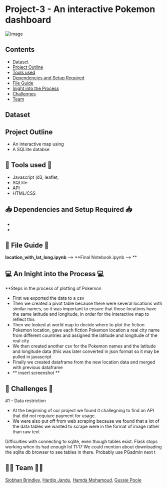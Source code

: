 # Project-3 - An interactive Pokemon dashboard

![image](https://user-images.githubusercontent.com/115706722/219479357-49d4c9a6-e6a2-4135-aa6f-64a103782955.jpeg)


## Contents

* [Dataset](#dataset-header)
* [Project Outline](#project-header)
* [Tools used](#reports-header)
* [Dependencies and Setup Required](#dependencies-header)
* [File Guide](#file-header)
* [Inight into the Process](#process-header)
* [Challenges](#challenge-header)
* [Team](#team-header)



## <a id="dataset-header"></a>Dataset

## <a id="project-header"></a>Project Outline
  * An interactive map using 
  * A SQLlite databse

 ## :wrench: <a id="reports-header"></a>Tools used :wrench:
  * Javascript (d3, leaflet,
  * SQLlite
  * API
  * HTML/CSS
  
 ## :inbox_tray: <a id="dependencies-header"></a>Dependencies and Setup Required :inbox_tray:
*
*


 ## :open_file_folder: <a id="file-header"></a>**File Guide** :open_file_folder:

**location_with_lat_long.ipynb** --> 
**Final Notebook.ipynb --> **

 ## :computer: <a id="process-header"></a>An Inight into the Process :computer:

 **Steps in the process of plotting of Pokemon  

- First we exported the data to a csv
- Then we created a pivot table because there were several locations with similar names, so it was important to ensure that those locations have the same latitude and longitude, in order for the interactive map to reflect this
-  Then we looked at world map to decide where to plot the fiction Pokemon location, gave each fiction Pokemon location a real city name from different countries and assigned the latitude and longitude of the real city
-  We then created another csv for the Pokemon names and the latitude and longitude data (this was later converted in json format so it may be pulled in javascript
-  Finally we created dataframe from the new location data and merged with previous dataframe
-  ** insert screenshot ** 

 ## :stop_sign: <a id="challenge-header"></a>**Challenges** :stop_sign:

#1 - Data restriction
  -  At the beginning of our project we found it challegning to find an API that did not requiure payment for usage. 
  -  We were also put off from web scraping because we found that a lot of the data tables we wanted to scrape were in the format of image rather than raw
     text
  
Difficulties with connecting to sqlite, even though tables exist. Flask stops working when its had enough lol
11:17
We could mention about downloading the sqlite db browser to see tables in there. Probably use PGadmin next t

 ## :dancing_women: <a id="team-header"></a> Team :dancing_women:
[Siobhan Brindley](https://github.com/SBrindley),
[Hardip Jandu](https://github.com/HJandu),
[Hamda  Mohamoud](https://github.com/hamdamoha),
[Gussie Poole](https://github.com/gussiepoole)
